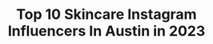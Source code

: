 ---
title: Top 10 Skincare Instagram Influencers In Austin in 2023
description: >-
  Find top skincare Instagram influencers in Austin in 2023. Most popular hashtags: #skincare #austintexas #instagood #makeup.
platform: Instagram
hits: 60
text_top: Identify the top-rated Instagram profiles on inBeat.
text_bottom: Our search engine aggregates 60 Instagram influencers like this in Austin, United States for you to collaborate.
profiles:
  - username: "reneerouleau"
    fullname: >-
      Esthetician & Skincare Expert
    bio: >-
      Zit zapper + CEO. Adventures + globetrotting. Nowhere to go but everywhere⚡️⚡️ [Austin + LA] Skincare for 9 skin types ⬇️ @reneerouleauskincare
    location: "United States"
    followers: 63804
    engagement: 144
    commentsToLikes: 0.057064
    id: ck134f06xw4if0i190t5vpezy
    verified: true
    hashtags: "#reneerouleauglow, #obeyrenee, #reneerouleau, #skincare"
  - username: "kimono_kat"
    fullname: >-
      Mina • มีน่า
    bio: >-
      📸 Skincare hobbyist// Flatlay Lover 📍 Austin, TX 💌 PR: kimonokat91@gmail.com
    location: "United States"
    followers: 9017
    engagement: 703
    commentsToLikes: 0.323792
    id: ck5q8fc225wis0i11f20hbd2o
    verified: false
    hashtags: "#beatthealgo, #selfcaresunday, #beatthealgorithm, #texturetuesday"
  - username: "jennamasar"
    fullname: >-
      j e n n a m a s a r
    bio: >-
      Detroit—>📍Scottsdale Follower ✞ Healthy Hair & Skin Advocate ♥ Wanderer ✈ #detroit #scottsdale #beauty #vegan #skincare #wellness ❥what I do ↓
    location: "United States"
    followers: 7512
    engagement: 973
    commentsToLikes: 0.113646
    id: ckaozs50jn5xc0i7844bpf7zw
    verified: false
    hashtags: "#tempe, #nature, #oldtownscottsdale, #austintexas"
  - username: "cicilyboone"
    fullname: >-
      CICILY ⭐️ LIFESTYLE CREATOR
    bio: >-
      Sharing lifestyle, beauty, selfcare, & casual fashion for your daily dose of inspo✨💫 🎙host of @fakeitpod 📺70k on YT ❤️5 mil+ views CLICK FOR LINKS👇🏼
    location: "United States"
    followers: 8926
    engagement: 357
    commentsToLikes: 0.099345
    id: ck9h9rcx59nqe0j78ttuhsngi
    verified: false
    hashtags: "#atxlifestyle, #texasblogger, #coloradoadventures, #casualstyles"
  - username: "kaitnicholexo"
    fullname: >-
      Kait Nichole
    bio: >-
      ☁️ YOUTUBER ✨ 300k+ ☁️ PR/Business: TheHighLite@gmail.com ☁️ Follow my Family IG: @kaitnicholexolife ☁️ Watch my newest YouTube Video👇🏼
    location: "United States"
    followers: 75298
    engagement: 267
    commentsToLikes: 0.043327
    id: ck15si6h8d4pp0i1981pfjuod
    verified: false
    hashtags: "#benefitbrows, #halloween2020, #halloweenmakeupideas, #halloweenmakeup"
  - username: "shotsbystoney"
    fullname: >-
      Shots by Stoney
    bio: >-
      📸 Beauty & Fashion Photographer 📩 stoney@shotsbystoney.com 📍Texas
    location: "United States"
    followers: 2522
    engagement: 1065
    commentsToLikes: 0.085313
    id: ck14j9ipfj8il0i192q4opkfr
    verified: false
    hashtags: "#laphotographers, #beautyphoto, #houstonphotographer, #atxphotographer"
  - username: "itsveronicaustin"
    fullname: >-
      veronica austin ✨
    bio: >-
      ✨ afrolatina from bklyn nyc 💄curls | editorial & graphic makeup | skincare ⚡️1/3 of the broken glass kids 💌 pr/business: vaustinblog@gmail.com
    location: "United States"
    followers: 6571
    engagement: 667
    commentsToLikes: 0.124962
    id: ck55lul5s2gxt0i11cunfde42
    verified: false
    hashtags: "#uncapthelove, #killawatt, #hustlababy, #ad"
  - username: "herfashionedlife"
    fullname: >-
      Tammy-Fashion/Anti-Aging Tips
    bio: >-
      Everyday Style on the feed & Everyday Life, skincare and eats in stories- Let’s curate a closet you love together! 📍Austin TX 🛍Shop my looks ⬇️
    location: "United States"
    followers: 48509
    engagement: 229
    commentsToLikes: 0.173282
    id: ck5q9celvaebr0i11kudz8a5x
    verified: false
    hashtags: "#spanxstyle, #cuteandcasual, #ltkunder100, #todaysoutfits"
  - username: "makeupbypita"
    fullname: >-
      Lupita
    bio: >-
      TikTok- Makeupbypita Business inquires/PR💌 Makeupbypita@yahoo.com 1779 Wells Branch Pkwy Unit 110B - #342 Austin Texas 78728
    location: "United States"
    followers: 168016
    engagement: 1292
    commentsToLikes: 0.033324
    id: ck0vv5hz8nn3i0i19n3s9ejgo
    verified: false
    hashtags: "#makeuptime, #ootdstyle, #fashionista, #instagram"
  - username: "yenismonterrey"
    fullname: >-
      Yenis Monterrey
    bio: >-
      LA|Austin|NY📍AUSTIN-TX 🇺🇸| Writer |Blogger | Actress | Entertainment| Beauty| Fashion | Fitness | Lifestyle | 📲⚠️yenisask@gmail.com⚠️👇🏼
    location: "United States"
    followers: 28043
    engagement: 286
    commentsToLikes: 0.237386
    id: ckaoxs08fehfh0i78xy0bpjb5
    verified: false
    hashtags: "#fitness, #septemberbeautylovers, #acne, #fioralvibescom"
---